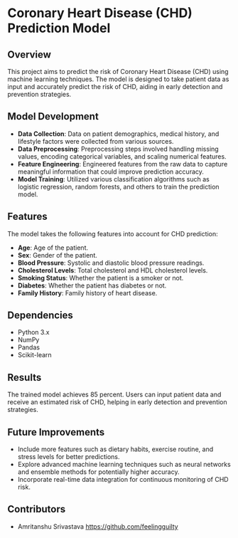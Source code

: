 # Coronary Heart Disease (CHD) Prediction Model

## Overview
This project aims to predict the risk of Coronary Heart Disease (CHD) using machine learning techniques. The model is designed to take patient data as input and accurately predict the risk of CHD, aiding in early detection and prevention strategies.

## Model Development
- **Data Collection**: Data on patient demographics, medical history, and lifestyle factors were collected from various sources.
- **Data Preprocessing**: Preprocessing steps involved handling missing values, encoding categorical variables, and scaling numerical features.
- **Feature Engineering**: Engineered features from the raw data to capture meaningful information that could improve prediction accuracy.
- **Model Training**: Utilized various classification algorithms such as logistic regression, random forests, and others to train the prediction model.

## Features
The model takes the following features into account for CHD prediction:
- **Age**: Age of the patient.
- **Sex**: Gender of the patient.
- **Blood Pressure**: Systolic and diastolic blood pressure readings.
- **Cholesterol Levels**: Total cholesterol and HDL cholesterol levels.
- **Smoking Status**: Whether the patient is a smoker or not.
- **Diabetes**: Whether the patient has diabetes or not.
- **Family History**: Family history of heart disease.

## Dependencies
- Python 3.x
- NumPy
- Pandas
- Scikit-learn

## Results
The trained model achieves 85 percent. Users can input patient data and receive an estimated risk of CHD, helping in early detection and prevention strategies.

## Future Improvements
- Include more features such as dietary habits, exercise routine, and stress levels for better predictions.
- Explore advanced machine learning techniques such as neural networks and ensemble methods for potentially higher accuracy.
- Incorporate real-time data integration for continuous monitoring of CHD risk.

## Contributors
- Amritanshu Srivastava https://github.com/feelingguilty

